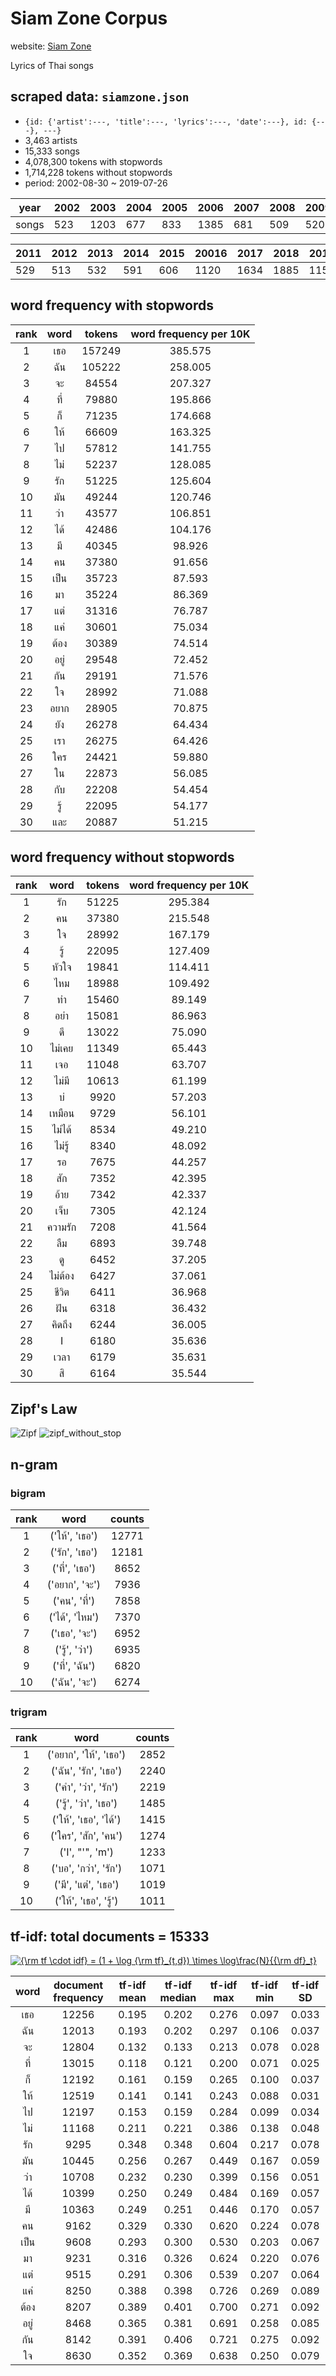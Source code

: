 # Siam Zone Corpus

website: [Siam Zone](https://www.siamzone.com/)

Lyrics of Thai songs

## scraped data: `siamzone.json` 
- `{id: {'artist':---, 'title':---, 'lyrics':---, 'date':---}, id: {---}, ---}`
- 3,463 artists
- 15,333 songs
- 4,078,300 tokens with stopwords
- 1,714,228 tokens without stopwords
- period: 2002-08-30 ~ 2019-07-26

|year|2002|2003|2004|2005|2006|2007|2008|2009|2010|
|---|---|---|---|---|---|---|---|---|---|
|songs|523|1203|677|833|1385|681|509|520|520|

|2011|2012|2013|2014|2015|20016|2017|2018|2019|
|---|---|---|---|---|---|---|---|---|
|529|513|532|591|606|1120|1634|1885|1151|

## word frequency with stopwords
|rank|word|tokens|word frequency per 10K|
|:-:|:-:|:-:|:-:|
| 1 | เธอ | 157249 | 385.575 |
| 2 | ฉัน | 105222 | 258.005 |
| 3 | จะ | 84554 | 207.327 |
| 4 | ที่ | 79880 | 195.866 |
| 5 | ก็ | 71235 | 174.668 |
| 6 | ให้ | 66609 | 163.325 |
| 7 | ไป | 57812 | 141.755 |
| 8 | ไม่ | 52237 | 128.085 |
| 9 | รัก | 51225 | 125.604 |
| 10 | มัน | 49244 | 120.746 |
| 11 | ว่า | 43577 | 106.851 |
| 12 | ได้ | 42486 | 104.176 |
| 13 | มี | 40345 | 98.926 |
| 14 | คน | 37380 | 91.656 |
| 15 | เป็น | 35723 | 87.593 |
| 16 | มา | 35224 | 86.369 |
| 17 | แต่ | 31316 | 76.787 |
| 18 | แค่ | 30601 | 75.034 |
| 19 | ต้อง | 30389 | 74.514 |
| 20 | อยู่ | 29548 | 72.452 |
| 21 | กัน | 29191 | 71.576 |
| 22 | ใจ | 28992 | 71.088 |
| 23 | อยาก | 28905 | 70.875 |
| 24 | ยัง | 26278 | 64.434 |
| 25 | เรา | 26275 | 64.426 |
| 26 | ใคร | 24421 | 59.880 |
| 27 | ใน | 22873 | 56.085 |
| 28 | กับ | 22208 | 54.454 |
| 29 | รู้ | 22095 | 54.177 |
| 30 | และ | 20887 | 51.215 |

## word frequency without stopwords
|rank|word|tokens|word frequency per 10K|
|:-:|:-:|:-:|:-:|
| 1 | รัก | 51225 | 295.384 |
| 2 | คน | 37380 | 215.548 |
| 3 | ใจ | 28992 | 167.179 |
| 4 | รู้ | 22095 | 127.409 |
| 5 | หัวใจ | 19841 | 114.411 |
| 6 | ไหม | 18988 | 109.492 |
| 7 | ทำ | 15460 | 89.149 |
| 8 | อย่า | 15081 | 86.963 |
| 9 | ดี | 13022 | 75.090 |
| 10 | ไม่เคย | 11349 | 65.443 |
| 11 | เจอ | 11048 | 63.707 |
| 12 | ไม่มี | 10613 | 61.199 |
| 13 | บ่ | 9920 | 57.203 |
| 14 | เหมือน | 9729 | 56.101 |
| 15 | ไม่ได้ | 8534 | 49.210 |
| 16 | ไม่รู้ | 8340 | 48.092 |
| 17 | รอ | 7675 | 44.257 |
| 18 | สัก | 7352 | 42.395 |
| 19 | อ้าย | 7342 | 42.337 |
| 20 | เจ็บ | 7305 | 42.124 |
| 21 | ความรัก | 7208 | 41.564 |
| 22 | ลืม | 6893 | 39.748 |
| 23 | ดู | 6452 | 37.205 |
| 24 | ไม่ต้อง | 6427 | 37.061 |
| 25 | ชีวิต | 6411 | 36.968 |
| 26 | ฝัน | 6318 | 36.432 |
| 27 | คิดถึง | 6244 | 36.005 |
| 28 | I | 6180 | 35.636 |
| 29 | เวลา | 6179 | 35.631 |
| 30 | สิ | 6164 | 35.544 |

## Zipf's Law
![Zipf](https://user-images.githubusercontent.com/44984892/63362803-a0b45c80-c39c-11e9-87ea-2d1f88f29743.png)
![zipf_without_stop](https://user-images.githubusercontent.com/44984892/64610462-7ed95300-d3f9-11e9-94f8-fb37872bc574.png)

## n-gram
### bigram
|rank|word|counts|
|:-:|:-:|:-:|
| 1 | ('ให้', 'เธอ') | 12771 |
| 2 | ('รัก', 'เธอ') | 12181 |
| 3 | ('ที่', 'เธอ') | 8652 |
| 4 | ('อยาก', 'จะ') | 7936 |
| 5 | ('คน', 'ที่') | 7858 |
| 6 | ('ได้', 'ไหม') | 7370 |
| 7 | ('เธอ', 'จะ') | 6952 |
| 8 | ('รู้', 'ว่า') | 6935 |
| 9 | ('ที่', 'ฉัน') | 6820 |
| 10 | ('ฉัน', 'จะ') | 6274 |


### trigram
|rank|word|counts|
|:-:|:-:|:-:|
| 1 | ('อยาก', 'ให้', 'เธอ') | 2852 |
| 2 | ('ฉัน', 'รัก', 'เธอ') | 2240 |
| 3 | ('คำ', 'ว่า', 'รัก') | 2219 |
| 4 | ('รู้', 'ว่า', 'เธอ') | 1485 |
| 5 | ('ให้', 'เธอ', 'ได้') | 1415 |
| 6 | ('ใคร', 'สัก', 'คน') | 1274 |
| 7 | ('I', "'", 'm') | 1233 |
| 8 | ('บอ', 'กว่า', 'รัก') | 1071 |
| 9 | ('มี', 'แต่', 'เธอ') | 1019 |
| 10 | ('ให้', 'เธอ', 'รู้') | 1011 |

## tf-idf: total documents = 15333
<a href="https://www.codecogs.com/eqnedit.php?latex={\rm&space;tf&space;\cdot&space;idf}&space;=&space;(1&space;&plus;&space;\log&space;{\rm&space;tf}_{t,d})&space;\times&space;\log\frac{N}{{\rm&space;df}_t}" target="_blank"><img src="https://latex.codecogs.com/gif.latex?{\rm&space;tf&space;\cdot&space;idf}&space;=&space;(1&space;&plus;&space;\log&space;{\rm&space;tf}_{t,d})&space;\times&space;\log\frac{N}{{\rm&space;df}_t}" title="{\rm tf \cdot idf} = (1 + \log {\rm tf}_{t,d}) \times \log\frac{N}{{\rm df}_t}" /></a>

|word|document frequency|tf-idf mean|tf-idf median|tf-idf max|tf-idf min|tf-idf SD|
|:-:|:-:|:-:|:-:|:-:|:-:|:-:|
|เธอ|12256|0.195|0.202|0.276|0.097|0.033|
|ฉัน|12013|0.193|0.202|0.297|0.106|0.037|
|จะ|12804|0.132|0.133|0.213|0.078|0.028|
|ที่|13015|0.118|0.121|0.200|0.071|0.025|
|ก็|12192|0.161|0.159|0.265|0.100|0.037|
|ให้|12519|0.141|0.141|0.243|0.088|0.031|
|ไป|12197|0.153|0.159|0.284|0.099|0.034|
|ไม่|11168|0.211|0.221|0.386|0.138|0.048|
|รัก|9295|0.348|0.348|0.604|0.217|0.078|
|มัน|10445|0.256|0.267|0.449|0.167|0.059|
|ว่า|10708|0.232|0.230|0.399|0.156|0.051|
|ได้|10399|0.250|0.249|0.484|0.169|0.057|
|มี|10363|0.249|0.251|0.446|0.170|0.057|
|คน|9162|0.329|0.330|0.620|0.224|0.078|
|เป็น|9608|0.293|0.300|0.530|0.203|0.067|
|มา|9231|0.316|0.326|0.624|0.220|0.076|
|แต่|9515|0.291|0.306|0.539|0.207|0.064|
|แค่|8250|0.388|0.398|0.726|0.269|0.089|
|ต้อง|8207|0.389|0.401|0.700|0.271|0.092|
|อยู่|8468|0.365|0.381|0.691|0.258|0.085|
|กัน|8142|0.391|0.406|0.721|0.275|0.092|
|ใจ|8630|0.352|0.369|0.638|0.250|0.079|
